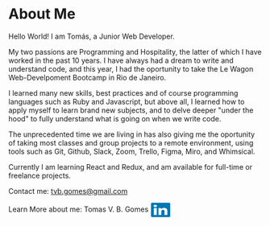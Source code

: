 # About Me

Hello World! I am Tomás, a Junior Web Developer.

My two passions are Programming and Hospitality, the latter of which I have worked in the past 10 years. I have always had a dream to write and understand code, and this year, I had the oportunity to take the Le Wagon Web-Develpoment Bootcamp in Rio de Janeiro. 

I learned many new skills, best practices and of course programming languages such as Ruby and Javascript, but above all, I learned how to apply myself to learn brand new subjects, and to delve deeper "under the hood" to fully understand what is going on when we write code.

The unprecedented time we are living in has also giving me the oportunity of taking most classes and group projects to a remote environment, using tools such as Git, Github, Slack, Zoom, Trello, Figma, Miro, and Whimsical.

Currently I am learning React and Redux, and am available for full-time or freelance projects. 

Contact me:
tvb.gomes@gmail.com

Learn More about me: 
Tomas V. B. Gomes
<a href="https://www.linkedin.com/in/tomas-v-de-brito-gomes-a7747997/" target="blank"><img align="center" src="https://raw.githubusercontent.com/devicons/devicon/master/icons/linkedin/linkedin-original.svg" alt="tomas v de brito gomes" height="30" width="40" /></a>



